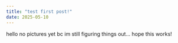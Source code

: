 ```yaml
---
title: "test first post!"
date: 2025-05-10
---
```

hello no pictures yet bc im still figuring things out... hope this works!
